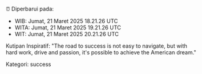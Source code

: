 ⏰ Diperbarui pada:
- WIB: Jumat, 21 Maret 2025 18.21.26 UTC
- WITA: Jumat, 21 Maret 2025 19.21.26 UTC
- WIT: Jumat, 21 Maret 2025 20.21.26 UTC

Kutipan Inspiratif:
"The road to success is not easy to navigate, but with hard work, drive and passion, it's possible to achieve the American dream."


Kategori: success

